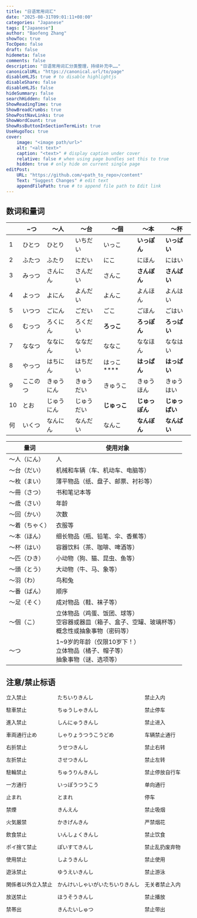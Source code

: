 ```yaml
---
title: "日语常用词汇"
date: "2025-08-31T09:01:11+08:00"
categories: "Japanese"
tags: ["Japanese"]
author: "Baofeng Zhang"
showToc: true
TocOpen: false
draft: false
hidemeta: false
comments: false
description: "日语常用词汇分类整理，持续补充中……"
canonicalURL: "https://canonical.url/to/page"
disableHLJS: true # to disable highlightjs
disableShare: false
disableHLJS: false
hideSummary: false
searchHidden: false
ShowReadingTime: true
ShowBreadCrumbs: true
ShowPostNavLinks: true
ShowWordCount: true
ShowRssButtonInSectionTermList: true
UseHugoToc: true
cover:
    image: "<image path/url>"
    alt: "<alt text>" 
    caption: "<text>" # display caption under cover
    relative: false # when using page bundles set this to true
    hidden: true # only hide on current single page
editPost:
    URL: "https://github.com/<path_to_repo>/content"
    Text: "Suggest Changes" # edit text
    appendFilePath: true # to append file path to Edit link
---
```




## 数词和量词



|      | ~つ      | ～人       | ～台       | ～個         | ～本           | ～杯           |
| ---- | -------- | ---------- | ---------- | ------------ | -------------- | -------------- |
| 1    | ひとつ   | ひとり     | いちだい   | いっこ       | **いっぽん**   | **いっぱい**   |
| 2    | ふたつ   | ふたり     | にだい     | にこ         | にほん         | にはい         |
| 3    | みっつ   | さんにん   | さんだい   | さんこ       | **さんぼん**   | **さんばい**   |
| 4    | よっつ   | よにん     | よんだい   | よんこ       | よんほん       | よんはい       |
| 5    | いつつ   | ごにん     | ごだい     | ごこ         | ごほん         | ごはい         |
| 6    | むっつ   | ろくにん   | ろくだい   | **ろっこ**   | **ろっぽん**   | **ろっぱい**   |
| 7    | ななつ   | ななにん   | ななだい   | ななこ       | ななほん       | ななはい       |
| 8    | やっつ   | はちにん   | はちだい   | はっこ****   | **はっぱん**   | **はっぱい**   |
| 9    | ここのつ | きゅうにん | きゅうだい | きゅうこ     | きゅうほん     | きゅうはい     |
| 10   | とお     | じゅうにん | じゅうだい | **じゅっこ** | **じゅっぽん** | **じゅっぱい** |
| 何   | いくつ   | なんにん   | なんだい   | なんこ       | **なんぼん**   | **なんばい**   |



| 量词           | 使用对象                                                     |
| -------------- | ------------------------------------------------------------ |
| ～人（にん）   | 人                                                           |
| ～台（だい）   | 机械和车辆（车、机动车、电脑等）                             |
| ～枚（まい）   | 薄平物品（纸、盘子、邮票、衬衫等）                           |
| ～冊（さつ）   | 书和笔记本等                                                 |
| ～歳（さい）   | 年龄                                                         |
| ～回（かい）   | 次数                                                         |
| ～着（ちゃく） | 衣服等                                                       |
| ～本（ほん）   | 细长物品（瓶、铅笔、伞、香蕉等）                             |
| ～杯（はい）   | 容器饮料（茶、咖啡、啤酒等）                                 |
| ～匹（ひき）   | 小动物（狗、猫、昆虫、鱼等）                                 |
| ～頭（とう）   | 大动物（牛、马、象等）                                       |
| ～羽（わ）     | 鸟和兔                                                       |
| ～番（ばん）   | 顺序                                                         |
| ～足（そく）   | 成对物品（鞋、袜子等）                                       |
| ～個（こ）     | 立体物品（鸡蛋、饭团、球等）<br />空容器或器皿（箱子、盒子、空罐、玻璃杯等）<br />概念性或抽象事物（密码等） |
| ～つ           | 1~9岁的年龄（仅限10岁下！）<br />立体物品（橘子、帽子等）<br />抽象事物（谜、选项等） |



## 注意/禁止标语

立入禁止　　　　　　たちいりきんし　　　　　　　　　　禁止入内

駐車禁止　　　　　　ちゅうしゃきんし　　　　　　　　　禁止停车

進入禁止　　　　　　しんにゅうきんし　　　　　　　　　禁止进入

車両通行止め　　　　しゃりょうつうこうどめ　　　　　　车辆禁止通行

右折禁止　　　　　　うせつきんし　　　　　　　　　　　禁止右转

左折禁止　　　　　　させつきんし　　　　　　　　　　　禁止左转

駐輪禁止　　　　　　ちゅうりんきんし　　　　　　　　　禁止停放自行车

一方通行　　　　　　いっぽうつうこう　　　　　　　　　单向通行

止まれ　　　　　　　とまれ　　　　　　　　　　　　　　停车

禁煙　　　　　　　　きんえん　　　　　　　　　　　　　禁止吸烟

火気厳禁　　　　　　かきげんきん　　　　　　　　　　　严禁烟花

飲食禁止　　　　　　いんしょくきんし　　　　　　　　　禁止饮食

ポイ捨て禁止　　　　ぽいすてきんし　　　　　　　　　　禁止乱扔废弃物

使用禁止　　　　　　しようきんし　　　　　　　　　　　禁止使用

遊泳禁止　　　　　　ゆうえいきんし　　　　　　　　　　禁止游泳

関係者以外立入禁止　かんけいしゃいがいたちいりきんし　无关者禁止入内

放送禁止　　　　　　ほうそうきんし　　　　　　　　　　禁止播放

禁帯出　　　　　　　きんたいしゅつ　　　　　　　　　　禁止带出









